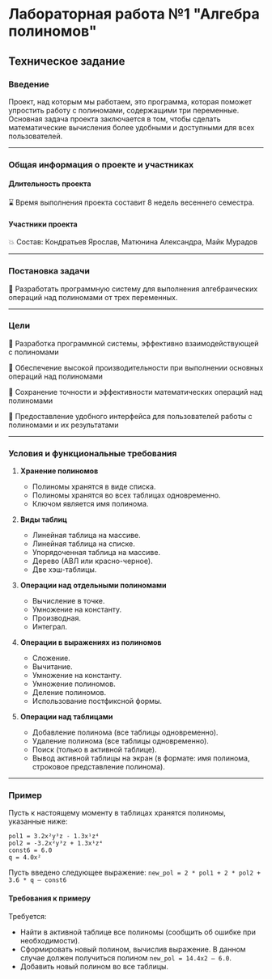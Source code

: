 # **Лабораторная работа №1 "Алгебра полиномов"**
## **Техническое задание**
### **Введение**

Проект, над которым мы работаем, это программа, которая поможет упростить работу с полиномами, содержащими три переменные. Основная задача проекта заключается в том, чтобы сделать математические вычисления более удобными и доступными для всех пользователей.

----

### **Общая информация о проекте и участниках**

#### **Длительность проекта**

:hourglass: Время выполнения проекта составит 8 недель весеннего семестра.


#### **Участники проекта**

:boom: Состав: Кондратьев Ярослав, Матюнина Александра, Майк Мурадов

----
### **Постановка задачи**

:pushpin: Разработать программную систему для выполнения алгебраических операций над полиномами от трех переменных.

-----------


### **Цели**
:black_square_button: Разработка программной системы, эффективно взаимодействующей с полиномами

:black_square_button: Обеспечение высокой производительности при выполнении основных операций над полиномами

:black_square_button: Сохранение точности и эффективности математических операций над полиномами

:black_square_button: Предоставление удобного интерфейса для пользователей работы с полиномами и их результатами

---------------

### **Условия и функциональные требования**
  
1. **Хранение полиномов**
   - Полиномы хранятся в виде списка.
   - Полиномы хранятся во всех таблицах одновременно.
   - Ключом является имя полинома.

2. **Виды таблиц**
   - Линейная таблица на массиве.
   - Линейная таблица на списке.
   - Упорядоченная таблица на массиве.
   - Дерево (АВЛ или красно-черное).
   - Две хэш-таблицы.

3. **Операции над отдельными полиномами**
   - Вычисление в точке.
   - Умножение на константу.
   - Производная.
   - Интеграл.

4. **Операции в выражениях из полиномов**
   - Сложение.
   - Вычитание.
   - Умножение на константу.
   - Умножение полиномов.
   - Деление полиномов.
   - Использование постфиксной формы.

5. **Операции над таблицами**
   - Добавление полинома (все таблицы одновременно).
   - Удаление полинома (все таблицы одновременно).
   - Поиск (только в активной таблице).
   - Вывод активной таблицы на экран (в формате: имя полинома, строковое представление полинома).
  
----

### **Пример**

Пусть к настоящему моменту в таблицах хранятся полиномы, указанные ниже: 

```
pol1 = 3.2x²y³z - 1.3x¹z⁴  
pol2 = -3.2x²y³z + 1.3x¹z⁴  
const6 = 6.0  
q = 4.0x²
```


Пусть введено следующее выражение: `new_pol = 2 * pol1 + 2 * pol2 + 3.6 * q – const6`

#### **Требования к примеру**

Требуется:

- Найти в активной таблице все полиномы (сообщить об ошибке при необходимости).
- Сформировать новый полином, вычислив выражение. В данном случае должен получиться полином `new_pol = 14.4x2 – 6.0`.
- Добавить новый полином во все таблицы.

